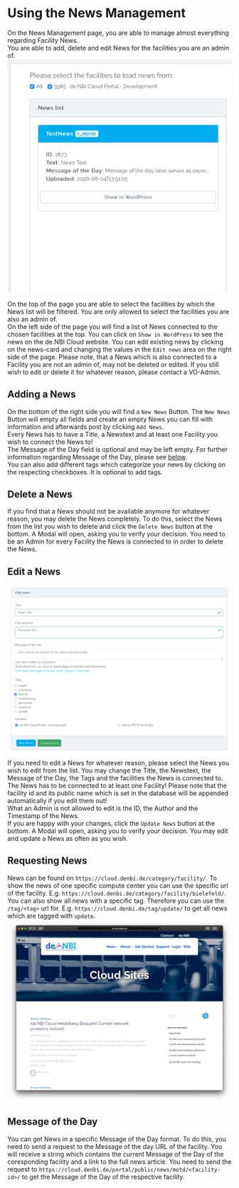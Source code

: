 # Using the News Management
On the News Management page, you are able to manage almost everything regarding Facility News.  
You are able to add, delete and edit News for the facilities you are an admin of.  
![news_list](images/news_list.png)

On the top of the page you are able to select the facilities by which the News list will be filtered. You are only allowed to select the facilities you are also an admin of.  
On the left side of the page you will find a list of News connected to the chosen facilities at the top.
You can click on `Show in WordPress` to see the news on the de.NBI Cloud website.
You can edit existing news by clicking on the news-card and changing the values in the `Edit news` area on the right side of the page. 
Please note, that a News which is also connected to a Facility you are not an admin of, may not be deleted or edited. If you still wish to edit or delete it for whatever reason, please contact a VO-Admin.
## Adding a News
On the bottom of the right side you will find a `New News` Button. The `New News` Button will empty all fields and create an empty News you can fill with information and afterwards post by clicking `Add News`.  
Every News has to have a Title, a Newstext and at least one Facility you wish to connect the News to!  
The Message of the Day field is optional and may be left empty. For further information regarding Message of the Day, please see [below](news_management.md#message-of-the-day).  
You can also add different tags which categorize your news by clicking on the respecting checkboxes.
It is optional to add tags.
## Delete a News
If you find that a News should not be available anymore for whatever reason, you may delete the News completely. To do this, select the News from the list you wish to delete and click the `Delete News` button at the bottom. A Modal will open, asking you to verify your decision. You need to be an Admin for every Facility the News is connected to in order to delete the News.
## Edit a News
![edit_news](images/edit_news.png)
If you need to edit a News for whatever reason, please select the News you wish to edit from the list. You may change the Title, the Newstext, the Message of the Day, the Tags and the facilities the News is connected to. The News has to be connected to at least one Facility! Please note that the facility id and its public name which is set in the database will be appended automatically if you edit them out!  
What an Admin is not allowed to edit is the ID, the Author and the Timestamp of the News.  
If you are happy with your changes, click the `Update News` button at the bottom. A Modal will open, asking you to verify your decision. You may edit and update a News as often as you wish.
## Requesting News
News can be found on `https://cloud.denbi.de/category/facility/`. To show the news of one specific compute center you can use the specific url of the facility. E.g. `https://cloud.denbi.de/category/facility/bielefeld/`. 
You can also show all news with a specific tag. Therefore you can use the `/tag/<tag>` url for. E.g. `https://cloud.denbi.de/tag/update/` to get all news which are tagged with `update`.
[![overview_page](images/overview_page.png)](https://cloud.denbi.de/category/facility/)

## Message of the Day
You can get News in a specific Message of the Day format. To do this, you need to send a request to the Message of the day URL of the facility. You will receive a string which contains the current Message of the Day of the coresponding facility and a link to the full news article.
You need to send the request to `https://cloud.denbi.de/portal/public/news/motd/<facility-id>/` to get the Message of the Day of the respective facility. 